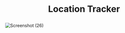 # <p align="center">Location Tracker</p>
![Screenshot (26)](https://user-images.githubusercontent.com/77200703/178630884-7bdce8dd-553e-48f2-96bb-f3de90f8ea46.png)



